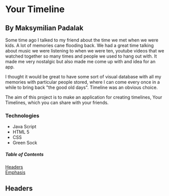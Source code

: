 # Your Timeline 
## By Maksymilian Padalak

Some time ago I talked to my friend about the time we met when we were kids. A lot of memories cane flooding back. We had a great time talking about music we were listening to when we were ten, youtube videos that we watched together so many times and people we used to hang out with. It made me very nostalgic but also made me come up with and idea for an app. 

I thought it would be great to have some sort of visual database with all my memories with particular people stored, where I can come every once in a while to bring back "the good old days". Timeline was an obvious choice.

The aim of this project is to make an application for creating timelines, Your Timelines, which you can share with your friends.

### Technologies

- Java Script
- HTML 5
- CSS 
- Green Sock 

##### Table of Contents  
[Headers](#headers)  
[Emphasis](#emphasis)  
<a name="headers"/>
## Headers
